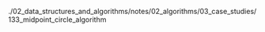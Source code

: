 ./02_data_structures_and_algorithms/notes/02_algorithms/03_case_studies/133_midpoint_circle_algorithm
